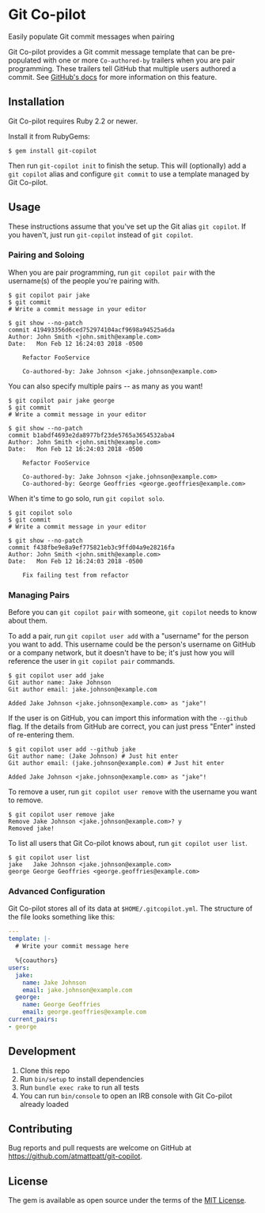 # Git Co-pilot

Easily populate Git commit messages when pairing

Git Co-pilot provides a Git commit message template that can be pre-populated with one or more `Co-authored-by` trailers when you are pair programming. These trailers tell GitHub that multiple users authored a commit. See [GitHub's docs](https://help.github.com/articles/creating-a-commit-with-multiple-authors/) for more information on this feature.

## Installation

Git Co-pilot requires Ruby 2.2 or newer.

Install it from RubyGems:

    $ gem install git-copilot

Then run `git-copilot init` to finish the setup. This will (optionally) add a `git copilot` alias and configure `git commit` to use a template managed by Git Co-pilot.

## Usage

These instructions assume that you've set up the Git alias `git copilot`. If you haven't, just run `git-copilot` instead of `git copilot`.

### Pairing and Soloing

When you are pair programming, run `git copilot pair` with the username(s) of the people you're pairing with.

    $ git copilot pair jake
    $ git commit
    # Write a commit message in your editor

    $ git show --no-patch
    commit 419493356d6ced752974104acf9698a94525a6da
    Author: John Smith <john.smith@example.com>
    Date:   Mon Feb 12 16:24:03 2018 -0500

        Refactor FooService

        Co-authored-by: Jake Johnson <jake.johnson@example.com>

You can also specify multiple pairs -- as many as you want!

    $ git copilot pair jake george
    $ git commit
    # Write a commit message in your editor

    $ git show --no-patch
    commit b1abdf4693e2da8977bf23de5765a3654532aba4
    Author: John Smith <john.smith@example.com>
    Date:   Mon Feb 12 16:24:03 2018 -0500

        Refactor FooService

        Co-authored-by: Jake Johnson <jake.johnson@example.com>
        Co-authored-by: George Geoffries <george.geoffries@example.com>

When it's time to go solo, run `git copilot solo`.

    $ git copilot solo
    $ git commit
    # Write a commit message in your editor

    $ git show --no-patch
    commit f438fbe9e8a9ef775821eb3c9ffd04a9e28216fa
    Author: John Smith <john.smith@example.com>
    Date:   Mon Feb 12 16:24:03 2018 -0500

        Fix failing test from refactor

### Managing Pairs

Before you can `git copilot pair` with someone, `git copilot` needs to know about them.

To add a pair, run `git copilot user add` with a "username" for the person you want to add. This username could be the person's username on GitHub or a company network, but it doesn't have to be; it's just how you will reference the user in `git copilot pair` commands.

    $ git copilot user add jake
    Git author name: Jake Johnson
    Git author email: jake.johnson@example.com

    Added Jake Johnson <jake.johnson@example.com> as "jake"!

If the user is on GitHub, you can import this information with the `--github` flag. If the details from GitHub are correct, you can just press "Enter" insted of re-entering them.

    $ git copilot user add --github jake
    Git author name: (Jake Johnson) # Just hit enter
    Git author email: (jake.johnson@example.com) # Just hit enter

    Added Jake Johnson <jake.johnson@example.com> as "jake"!

To remove a user, run `git copilot user remove` with the username you want to remove.

    $ git copilot user remove jake
    Remove Jake Johnson <jake.johnson@example.com>? y
    Removed jake!

To list all users that Git Co-pilot knows about, run `git copilot user list`.

    $ git copilot user list
    jake   Jake Johnson <jake.johnson@example.com>
    george George Geoffries <george.geoffries@example.com>

### Advanced Configuration

Git Co-pilot stores all of its data at `$HOME/.gitcopilot.yml`. The structure of the file looks something like this:

```yaml
---
template: |-
  # Write your commit message here

  %{coauthors}
users:
  jake:
    name: Jake Johnson
    email: jake.johnson@example.com
  george:
    name: George Geoffries
    email: george.geoffries@example.com
current_pairs:
- george
```

## Development

1. Clone this repo
1. Run `bin/setup` to install dependencies
1. Run `bundle exec rake` to run all tests
1. You can run `bin/console` to open an IRB console with Git Co-pilot already loaded

## Contributing

Bug reports and pull requests are welcome on GitHub at https://github.com/atmattpatt/git-copilot.

## License

The gem is available as open source under the terms of the [MIT License](https://opensource.org/licenses/MIT).
